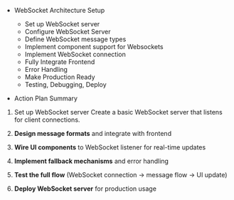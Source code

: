 - WebSocket Architecture Setup
	- Set up WebSocket server
	- Configure WebSocket Server
	- Define WebSocket message types
	- Implement component support for Websockets
	- Implement WebSocket connection 
	- Fully Integrate Frontend
	- Error Handling
	- Make Production Ready
	- Testing, Debugging, Deploy
	

- Action Plan Summary
1.	Set up WebSocket server
	Create a basic WebSocket server that listens for client connections.
    
2.  **Design message formats** and integrate with frontend
    
3.  **Wire UI components** to WebSocket listener for real-time updates
    
4.  **Implement fallback mechanisms** and error handling
    
5.  **Test the full flow** (WebSocket connection → message flow → UI update)
    
6.  **Deploy WebSocket server** for production usage
<!--stackedit_data:
eyJoaXN0b3J5IjpbLTI1Mjc5Mjc0Niw0OTc4MTg4MTBdfQ==
-->